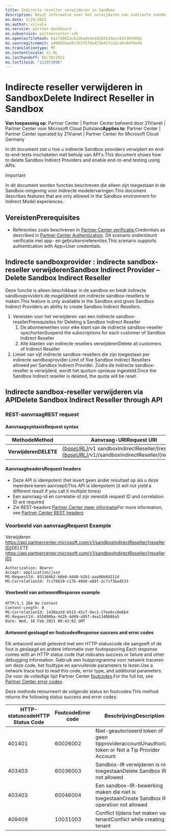 ```yaml
---
title: Indirecte reseller verwijderen in Sandbox
description: Bevat informatie over het verwijderen van indirecte sandbox-resellers en het inschakelen van end-to-end testen met behulp van API's.
ms.date: 5/24/2021
ms.author: vijvala
ms.service: partner-dashboard
ms.subservice: partnercenter-sdk
ms.openlocfilehash: ba1fd002ac62aba4e414d263b33ecc8153054602
ms.sourcegitcommit: ad8082bee01fb1f57da423b417ca1ca9c0df8e45
ms.translationtype: MT
ms.contentlocale: nl-NL
ms.lasthandoff: 06/10/2021
ms.locfileid: "111973006"
---
```

# <a name="delete-indirect-reseller-in-sandbox"></a><span data-ttu-id="2ca79-103">Indirecte reseller verwijderen in Sandbox</span><span class="sxs-lookup"><span data-stu-id="2ca79-103">Delete Indirect Reseller in Sandbox</span></span>

<span data-ttu-id="2ca79-104">**Van toepassing op**: Partner Center | Partner Center beheerd door 21Vianet | Partner Center voor Microsoft Cloud Duitsland</span><span class="sxs-lookup"><span data-stu-id="2ca79-104">**Applies to**: Partner Center | Partner Center operated by 21Vianet | Partner Center for Microsoft Cloud Germany</span></span>

<span data-ttu-id="2ca79-105">In dit document ziet u hoe u indirecte Sandbox-providers verwijdert en end-to-end-tests inschakelen met behulp van API's.</span><span class="sxs-lookup"><span data-stu-id="2ca79-105">This document shows how to delete Sandbox Indirect Providers and enable end-to-end testing using APIs.</span></span>

> [!Important]
> <span data-ttu-id="2ca79-106">In dit document worden functies beschreven die alleen zijn toegestaan in de Sandbox-omgeving voor indirecte modelervaringen.</span><span class="sxs-lookup"><span data-stu-id="2ca79-106">This document describes features that are only allowed in the Sandbox environment for Indirect Model experiences.</span></span>

## <a name="prerequisites"></a><span data-ttu-id="2ca79-107">Vereisten</span><span class="sxs-lookup"><span data-stu-id="2ca79-107">Prerequisites</span></span>

- <span data-ttu-id="2ca79-108">Referenties zoals beschreven in [Partner Center verificatie.](partner-center-authentication.md)</span><span class="sxs-lookup"><span data-stu-id="2ca79-108">Credentials as described in [Partner Center Authentication](partner-center-authentication.md).</span></span> <span data-ttu-id="2ca79-109">Dit scenario ondersteunt verificatie met app- en gebruikersreferenties.</span><span class="sxs-lookup"><span data-stu-id="2ca79-109">This scenario supports authentication with App+User credentials.</span></span>

## <a name="sandbox-indirect-provider--delete-sandbox-indirect-reseller"></a><span data-ttu-id="2ca79-110">Indirecte sandboxprovider : indirecte sandbox-reseller verwijderen</span><span class="sxs-lookup"><span data-stu-id="2ca79-110">Sandbox Indirect Provider – Delete Sandbox Indirect Reseller</span></span> 

<span data-ttu-id="2ca79-111">Deze functie is alleen beschikbaar in de sandbox en biedt indirecte sandboxproviders de mogelijkheid om indirecte sandbox-resellers te maken.</span><span class="sxs-lookup"><span data-stu-id="2ca79-111">This feature is only available in the Sandbox and gives Sandbox Indirect Providers an ability to create Sandbox Indirect Resellers.</span></span>

1. <span data-ttu-id="2ca79-112">Vereisten voor het verwijderen van een indirecte sandbox-reseller</span><span class="sxs-lookup"><span data-stu-id="2ca79-112">Prerequisites for Deleting a Sandbox Indirect Reseller</span></span>
    1. <span data-ttu-id="2ca79-113">De abonnementen voor elke klant van de indirecte sandbox-reseller opschorten</span><span class="sxs-lookup"><span data-stu-id="2ca79-113">Suspend the subscriptions for each customer of Sandbox Indirect Reseller</span></span>
    2. <span data-ttu-id="2ca79-114">Alle klanten van indirecte resellers verwijderen</span><span class="sxs-lookup"><span data-stu-id="2ca79-114">Delete all customers of Indirect Reseller</span></span>
2. <span data-ttu-id="2ca79-115">Limiet van vijf indirecte sandbox-resellers die zijn toegestaan per indirecte sandboxprovider.</span><span class="sxs-lookup"><span data-stu-id="2ca79-115">Limit of five Sandbox Indirect Resellers allowed per Sandbox Indirect Provider.</span></span> <span data-ttu-id="2ca79-116">Zodra de indirecte sandbox-reseller is verwijderd, wordt het quotum opnieuw ingesteld.</span><span class="sxs-lookup"><span data-stu-id="2ca79-116">Once the Sandbox Indirect reseller is deleted, the quota will be reset.</span></span>

## <a name="delete-sandbox-indirect-reseller-through-api"></a><span data-ttu-id="2ca79-117">Indirecte sandbox-reseller verwijderen via API</span><span class="sxs-lookup"><span data-stu-id="2ca79-117">Delete Sandbox Indirect Reseller through API</span></span>

### <a name="rest-request"></a><span data-ttu-id="2ca79-118">REST-aanvraag</span><span class="sxs-lookup"><span data-stu-id="2ca79-118">REST request</span></span>

#### <a name="request-syntax"></a><span data-ttu-id="2ca79-119">Aanvraagsyntaxis</span><span class="sxs-lookup"><span data-stu-id="2ca79-119">Request syntax</span></span>

| <span data-ttu-id="2ca79-120">Methode</span><span class="sxs-lookup"><span data-stu-id="2ca79-120">Method</span></span> | <span data-ttu-id="2ca79-121">Aanvraag-URI</span><span class="sxs-lookup"><span data-stu-id="2ca79-121">Request URI</span></span>                                                                             |
|------------|-------------------------------------------------------------------------------------|
| <span data-ttu-id="2ca79-122">**Verwijderen**</span><span class="sxs-lookup"><span data-stu-id="2ca79-122">**DELETE**</span></span> | <span data-ttu-id="2ca79-123">[*{baseURL}*](partner-center-rest-urls.md)/v1 sandboxIndirectReseller/{resellerId}</span><span class="sxs-lookup"><span data-stu-id="2ca79-123">[*{baseURL}*](partner-center-rest-urls.md)/v1//sandboxIndirectReseller/{resellerId}</span></span> |

#### <a name="request-headers"></a><span data-ttu-id="2ca79-124">Aanvraagheaders</span><span class="sxs-lookup"><span data-stu-id="2ca79-124">Request headers</span></span>

- <span data-ttu-id="2ca79-125">Deze API is idempotent (het levert geen ander resultaat op als u deze meerdere keren aanroept)</span><span class="sxs-lookup"><span data-stu-id="2ca79-125">This API is idempotent (it will not yield a different result if you call it multiple times)</span></span>
- <span data-ttu-id="2ca79-126">Een aanvraag-id en correlatie-id zijn vereist</span><span class="sxs-lookup"><span data-stu-id="2ca79-126">A request ID and correlation ID are required</span></span>
- <span data-ttu-id="2ca79-127">Zie REST-headers [Partner Center meer informatie](headers.md)</span><span class="sxs-lookup"><span data-stu-id="2ca79-127">For more information, see [Partner Center REST headers](headers.md)</span></span>

### <a name="request-example"></a><span data-ttu-id="2ca79-128">Voorbeeld van aanvraag</span><span class="sxs-lookup"><span data-stu-id="2ca79-128">Request Example</span></span>

<span data-ttu-id="2ca79-129">Verwijderen https://api.partnercenter.microsoft.com/v1/sandboxIndirectReseller/{resellerID}</span><span class="sxs-lookup"><span data-stu-id="2ca79-129">DELETE https://api.partnercenter.microsoft.com/v1/sandboxIndirectReseller/{resellerID}</span></span>

```http
Authorization: Bearer
Accept: application/json
MS-RequestId: 031160b2-b0b0-4d40-b2b1-aaa9bb84211d
MS-CorrelationId: 7c1f6619-c176-4040-a88f-2c71f3ba4533
```

####  <a name="response-example"></a><span data-ttu-id="2ca79-130">Voorbeeld van antwoord</span><span class="sxs-lookup"><span data-stu-id="2ca79-130">Response example</span></span>

```http
HTTP/1.1 204 No Content
Content-Length: 0
MS-CorrelationId: 1438ea3d-b515-45c7-9ec1-27ee0cc8e6bd
MS-RequestId: 655890ba-4d2b-4d09-a95f-4ea1348686a5
Date: Wed, 16 Feb 2021 00:43:02 GMT
```

#### <a name="response-success-and-error-codes"></a><span data-ttu-id="2ca79-131">Antwoord geslaagd en foutcodes</span><span class="sxs-lookup"><span data-stu-id="2ca79-131">Response success and error codes</span></span>

<span data-ttu-id="2ca79-132">Elk antwoord wordt geleverd met een HTTP-statuscode die aangeeft of de fout is geslaagd en andere informatie over foutopsporing.</span><span class="sxs-lookup"><span data-stu-id="2ca79-132">Each response comes with an HTTP status code that indicates success or failure and other debugging information.</span></span> <span data-ttu-id="2ca79-133">Gebruik een hulpprogramma voor netwerk traceren om deze code, het fouttype en aanvullende parameters te lezen.</span><span class="sxs-lookup"><span data-stu-id="2ca79-133">Use a network trace tool to read this code, error type, and additional parameters.</span></span> <span data-ttu-id="2ca79-134">Zie voor de volledige lijst Partner Center [foutcodes](error-codes.md).</span><span class="sxs-lookup"><span data-stu-id="2ca79-134">For the full list, see [Partner Center error codes](error-codes.md).</span></span>

<span data-ttu-id="2ca79-135">Deze methode retourneert de volgende status en foutcodes:</span><span class="sxs-lookup"><span data-stu-id="2ca79-135">This method returns the following status success and error codes:</span></span>

| <span data-ttu-id="2ca79-136">HTTP-statuscode</span><span class="sxs-lookup"><span data-stu-id="2ca79-136">HTTP Status Code</span></span>                     | <span data-ttu-id="2ca79-137">Foutcode</span><span class="sxs-lookup"><span data-stu-id="2ca79-137">Error code</span></span>     | <span data-ttu-id="2ca79-138">Beschrijving</span><span class="sxs-lookup"><span data-stu-id="2ca79-138">Description</span></span>                                      |
|--------------------------------------|----------------|--------------------------------------------------|
| <span data-ttu-id="2ca79-139">401</span><span class="sxs-lookup"><span data-stu-id="2ca79-139">401</span></span>                                  | <span data-ttu-id="2ca79-140">6002</span><span class="sxs-lookup"><span data-stu-id="2ca79-140">6002</span></span>           | <span data-ttu-id="2ca79-141">Niet-geautoriseerd token of geen tipprovideraccount</span><span class="sxs-lookup"><span data-stu-id="2ca79-141">Unauthorized token or Not a Tip Provider Account</span></span> |
| <span data-ttu-id="2ca79-142">403</span><span class="sxs-lookup"><span data-stu-id="2ca79-142">403</span></span>                                  | <span data-ttu-id="2ca79-143">6003</span><span class="sxs-lookup"><span data-stu-id="2ca79-143">6003</span></span>           | <span data-ttu-id="2ca79-144">Sandbox-IR verwijderen is niet toegestaan</span><span class="sxs-lookup"><span data-stu-id="2ca79-144">Delete Sandbox IR is not allowed</span></span>                 |
| <span data-ttu-id="2ca79-145">403</span><span class="sxs-lookup"><span data-stu-id="2ca79-145">403</span></span>                                  | <span data-ttu-id="2ca79-146">6004</span><span class="sxs-lookup"><span data-stu-id="2ca79-146">6004</span></span>           | <span data-ttu-id="2ca79-147">Een sandbox-IR-bewerking maken die niet is toegestaan</span><span class="sxs-lookup"><span data-stu-id="2ca79-147">Create Sandbox IR operation not allowed</span></span>          |
| <span data-ttu-id="2ca79-148">409</span><span class="sxs-lookup"><span data-stu-id="2ca79-148">409</span></span>                                  | <span data-ttu-id="2ca79-149">1003</span><span class="sxs-lookup"><span data-stu-id="2ca79-149">1003</span></span>           | <span data-ttu-id="2ca79-150">Conflict tijdens het maken van tenant</span><span class="sxs-lookup"><span data-stu-id="2ca79-150">Conflict while creating tenant</span></span>                   |
